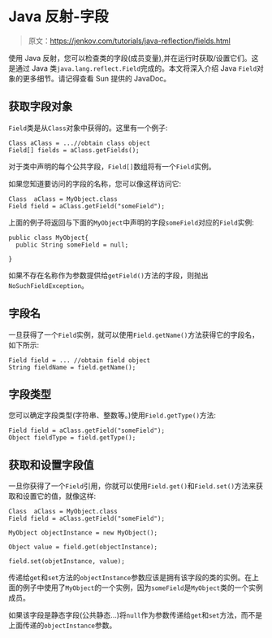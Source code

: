 # Java 反射-字段

> 原文：<https://jenkov.com/tutorials/java-reflection/fields.html>

使用 Java 反射，您可以检查类的字段(成员变量),并在运行时获取/设置它们。这是通过 Java 类`java.lang.reflect.Field`完成的。本文将深入介绍 Java `Field`对象的更多细节。请记得查看 Sun 提供的 JavaDoc。

## 获取字段对象

`Field`类是从`Class`对象中获得的。这里有一个例子:

```
Class aClass = ...//obtain class object
Field[] fields = aClass.getFields();

```

对于类中声明的每个公共字段，`Field[]`数组将有一个`Field`实例。

如果您知道要访问的字段的名称，您可以像这样访问它:

```
Class  aClass = MyObject.class
Field field = aClass.getField("someField");

```

上面的例子将返回与下面的`MyObject`中声明的字段`someField`对应的`Field`实例:

```
public class MyObject{
  public String someField = null;

}

```

如果不存在名称作为参数提供给`getField()`方法的字段，则抛出`NoSuchFieldException`。

## 字段名

一旦获得了一个`Field`实例，就可以使用`Field.getName()`方法获得它的字段名，如下所示:

```
Field field = ... //obtain field object
String fieldName = field.getName();

```

## 字段类型

您可以确定字段类型(字符串、整数等。)使用`Field.getType()`方法:

```
Field field = aClass.getField("someField");
Object fieldType = field.getType();

```

## 获取和设置字段值

一旦你获得了一个`Field`引用，你就可以使用`Field.get()`和`Field.set()`方法来获取和设置它的值，就像这样:

```
Class  aClass = MyObject.class
Field field = aClass.getField("someField");

MyObject objectInstance = new MyObject();

Object value = field.get(objectInstance);

field.set(objetInstance, value);

```

传递给`get`和`set`方法的`objectInstance`参数应该是拥有该字段的类的实例。在上面的例子中使用了`MyObject`的一个实例，因为`someField`是`MyObject`类的一个实例成员。

如果该字段是静态字段(公共静态...)将`null`作为参数传递给`get`和`set`方法，而不是上面传递的`objectInstance`参数。